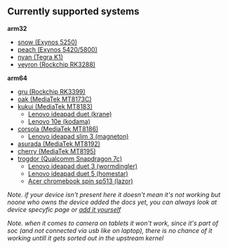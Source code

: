 ## Currently supported systems



**arm32**
* [snow (Exynos 5250)](../../../systems/chromebook_snow/readme.md)
* [peach (Exynos 5420/5800)](../../../systems/chromebook_peach/readme.md)
* [nyan (Tegra K1)](../../../systems/chromebook_nyan/readme.md)
* [veyron (Rockchip RK3288)](../../../systems/chromebook_veyron/readme.md)

**arm64**
* [gru (Rockchip RK3399)](../../../systems/chromebook_gru/readme.md)
* [oak (MediaTek MT8173C)](../../../systems/chromebook_oak/readme.md)
* [kukui (MediaTek MT8183)](../../../systems/chromebook_kukui/readme.md)
  * [Lenovo ideapad duet (krane)](./kukui/krane.md)
  * [Lenovo 10e (kodama)](./kukui/kodama.md)
* [corsola (MediaTek MT8186)](../../../systems/chromebook_corsola/readme.md)
    * [Lenovo ideapad slim 3 (magneton)](./corsola/magneton.md)
* [asurada (MediaTek MT8192)](../../../systems/chromebook_asurada/readme.md)
* [cherry (MediaTek MT8195)](../../../systems/chromebook_cherry/readme.md)
* [trogdor (Qualcomm Snapdragon 7c)](../../../systems/chromebook_trogdor/readme.md)
    * [Lenovo ideapad duet 3 (wormdingler)](./trogdor/wormdingler.md)
    * [Lenovo ideapad duet 5 (homestar)](./trogdor/homestar.md)
    * [Acer chromebook spin sp513 (lazor)](./trogdor/lazor.md)

*Note. if your device isn't present here it doesn't mean it's not working but noone who owns the device added the docs yet, you can always look at device specyfic page or [add it yourself](./adding-device.md)*

*Note. when it comes to camera on tablets it won't work, since it's part of soc (and not connected via usb like on laptop), there is no chance of it working untill it gets sorted out in the upstream kernel*